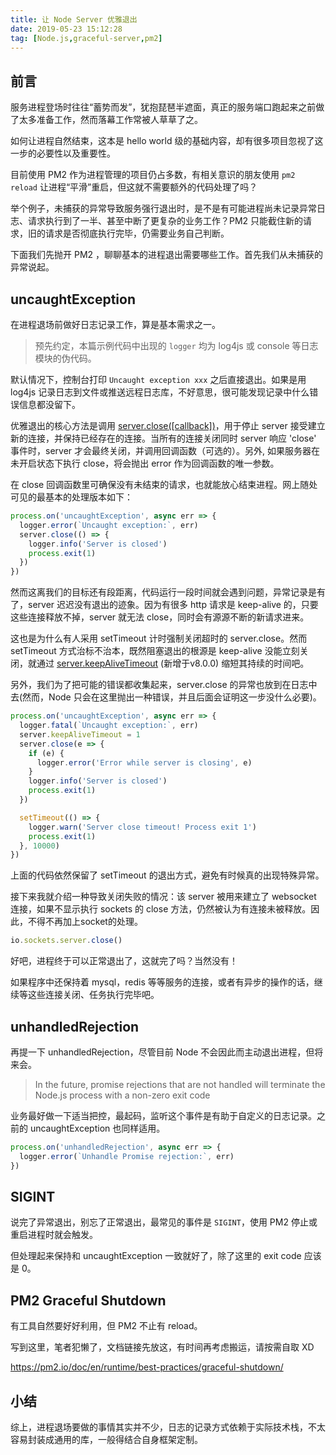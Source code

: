 ```yaml
---
title: 让 Node Server 优雅退出
date: 2019-05-23 15:12:28
tag: [Node.js,graceful-server,pm2]
---
```


## 前言
服务进程登场时往往“蓄势而发”，犹抱琵琶半遮面，真正的服务端口跑起来之前做了太多准备工作，然而落幕工作常被人草草了之。

如何让进程自然结束，这本是 hello world 级的基础内容，却有很多项目忽视了这一步的必要性以及重要性。

目前使用 PM2 作为进程管理的项目仍占多数，有相关意识的朋友使用 `pm2 reload` 让进程“平滑”重启，但这就不需要额外的代码处理了吗？

举个例子，未捕获的异常导致服务强行退出时，是不是有可能进程尚未记录异常日志、请求执行到了一半、甚至中断了更复杂的业务工作？PM2 只能截住新的请求，旧的请求是否彻底执行完毕，仍需要业务自己判断。

下面我们先抛开 PM2 ，聊聊基本的进程退出需要哪些工作。首先我们从未捕获的异常说起。

<!--more-->

## uncaughtException

在进程退场前做好日志记录工作，算是基本需求之一。

> 预先约定，本篇示例代码中出现的 `logger` 均为 log4js 或 console 等日志模块的伪代码。

默认情况下，控制台打印 `Uncaught exception xxx` 之后直接退出。如果是用 log4js 记录日志到文件或推送远程日志库，不好意思，很可能发现记录中什么错误信息都没留下。

优雅退出的核心方法是调用 [server.close([callback])](https://nodejs.org/api/net.html#net_server_close_callback)，用于停止 server 接受建立新的连接，并保持已经存在的连接。当所有的连接关闭同时 server 响应 'close' 事件时，server 才会最终关闭，并调用回调函数（可选的）。另外, 如果服务器在未开启状态下执行 close，将会抛出 error 作为回调函数的唯一参数。

在 close 回调函数里可确保没有未结束的请求，也就能放心结束进程。网上随处可见的最基本的处理版本如下：

```js
process.on('uncaughtException', async err => {
  logger.error(`Uncaught exception:`, err)
  server.close(() => {
    logger.info('Server is closed')
    process.exit(1)
  })
})
```

然而这离我们的目标还有段距离，代码运行一段时间就会遇到问题，异常记录是有了，server 迟迟没有退出的迹象。因为有很多 http 请求是 keep-alive 的，只要这些连接释放不掉，server 就无法 close，同时会有源源不断的新请求进来。

这也是为什么有人采用 setTimeout 计时强制关闭超时的 server.close。然而 setTimeout 方式治标不治本，既然阻塞退出的根源是 keep-alive 没能立刻关闭，就通过 [server.keepAliveTimeout](https://nodejs.org/api/http.html#http_server_keepalivetimeout) (新增于v8.0.0) 缩短其持续的时间吧。

另外，我们为了把可能的错误都收集起来，server.close 的异常也放到在日志中去(然而，Node 只会在这里抛出一种错误，并且后面会证明这一步没什么必要)。

```js
process.on('uncaughtException', async err => {
  logger.fatal(`Uncaught exception:`, err)
  server.keepAliveTimeout = 1
  server.close(e => {
    if (e) {
      logger.error('Error while server is closing', e)
    }
    logger.info('Server is closed')
    process.exit(1)
  })

  setTimeout(() => {
    logger.warn('Server close timeout! Process exit 1')
    process.exit(1)
  }, 10000)
})
```

上面的代码依然保留了 setTimeout 的退出方式，避免有时候真的出现特殊异常。

接下来我就介绍一种导致关闭失败的情况：该 server 被用来建立了 websocket 连接，如果不显示执行 sockets 的 close 方法，仍然被认为有连接未被释放。因此，不得不再加上socket的处理。
```js
io.sockets.server.close()
```

好吧，进程终于可以正常退出了，这就完了吗？当然没有！

如果程序中还保持着 mysql，redis 等等服务的连接，或者有异步的操作的话，继续等这些连接关闭、任务执行完毕吧。

## unhandledRejection
再提一下 unhandledRejection，尽管目前 Node 不会因此而主动退出进程，但将来会。

> In the future, promise rejections that are not handled will terminate the Node.js process with a non-zero exit code

业务最好做一下适当把控，最起码，监听这个事件是有助于自定义的日志记录。之前的 uncaughtException 也同样适用。

```js
process.on('unhandledRejection', async err => {
  logger.error(`Unhandle Promise rejection:`, err)
})
```

## SIGINT
说完了异常退出，别忘了正常退出，最常见的事件是 `SIGINT`，使用 PM2 停止或重启进程时就会触发。

但处理起来保持和 uncaughtException 一致就好了，除了这里的 exit code 应该是 0。

## PM2 Graceful Shutdown
有工具自然要好好利用，但 PM2 不止有 reload。

写到这里，笔者犯懒了，文档链接先放这，有时间再考虑搬运，请按需自取 XD

https://pm2.io/doc/en/runtime/best-practices/graceful-shutdown/

## 小结
综上，进程退场要做的事情其实并不少，日志的记录方式依赖于实际技术栈，不太容易封装成通用的库，一般得结合自身框架定制。
